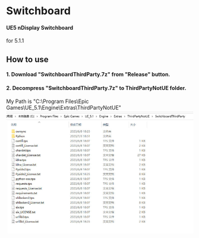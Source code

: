 # Switchboard

#### UE5 nDisplay Switchboard
for 5.1.1

## How to use  
#### 1. Download "SwitchboardThirdParty.7z" from "Release" button.  
#### 2. Decompress "SwitchboardThirdParty.7z" to ThirdPartyNotUE folder.  
My Path is "C:\Program Files\Epic Games\UE_5.1\Engine\Extras\ThirdPartyNotUE"  
![image](https://github.com/Hanleon/Switchboard/blob/main/ex4.jpg)
